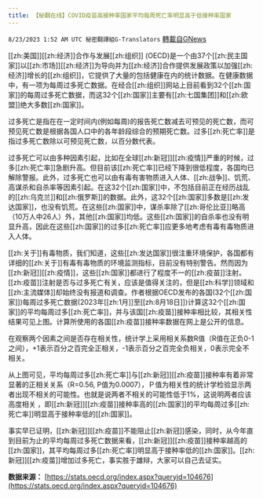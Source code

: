 ```yaml
---
title: 【秘翻在线】COVID疫苗高接种率国家平均每周死亡率明显高于低接种率国家
---
```

`8/23/2023 1:52 AM UTC 秘密翻譯組G-Translators` [轉載自GNews](https://gnews.org/articles/1585861)

[[zh:美国]][[zh:经济]]合作与发展[[zh:组织]] (OECD)是一个由37个[[zh:民主国家]]以[[zh:市场]][[zh:经济]]为导向并为[[zh:经济]]合作提供发展政策以加强[[zh:经济]]增长的[[zh:组织]]，它提供了大量的包括健康在内的统计数据。在健康数据中，有一项为每周过多死亡数据。在经合[[zh:组织]]网站上目前看到32个[[zh:国家]]的每周过多死亡数据，而这32个[[zh:国家]]主要有[[zh:七国集团]]和[[zh:欧盟]]绝大多数[[zh:国家]]。

过多死亡是指在在一定时间内(例如每周)的报告死亡数减去可预见的死亡数，而可预见死亡数是根据各国人口中的各年龄段综合的预期死亡数。过多[[zh:死亡率]]是指过多死亡数除以可预见死亡数，以百分数代表。

过多死亡可以由多种因素引起，比如在全球[[zh:新冠]][[zh:疫情]]严重的时候，过多[[zh:死亡率]]急剧升高。但目前该[[zh:死亡率]]已经下降到很低程度，各国均已解除警报。此外，过多死亡也可以由有毒有害物质进入人体、[[zh:战争]]、饥荒、高谋杀和自杀率等因素引起。在这32个[[zh:国家]]中，不包括目前正在经历战乱的[[zh:乌克兰]]和[[zh:俄罗斯]]的数据。此外，这32个[[zh:国家]]多数是[[zh:发达国家]]，也没有饥荒。在这些[[zh:国家]]中，谋杀率除了[[zh:哥伦比亚]]略高（10万人中26人）外，其他[[zh:国家]]均低。这些[[zh:国家]]的自杀率也没有明显升高，因此在这些[[zh:国家]]的过多[[zh:死亡率]]应更多地考虑有毒有毒物质进入人体。

[[zh:关于]]有毒物质，我们知道，这些[[zh:发达国家]]很注重环境保护，各国都有详细的[[zh:关于]]有毒有毒物质的环境监测指标，目前没有特别警告。然而因为[[zh:新冠]][[zh:疫情]]，这些[[zh:国家]]都进行了程度不一的[[zh:疫苗]]注射。[[zh:疫苗]]注射是否与过多死亡有关，应该是值得关注的，但是[[zh:科学]]领域和[[zh:主流媒体]]却始终没有报道和调查。作者根据OECD发布的各国(32个[[zh:国家]])每周过多死亡数据(2023年[[zh:1月]]至[[zh:8月18日]])计算这32个[[zh:国家]]的平均每周过多[[zh:死亡率]]，并与该国[[zh:疫苗]]接种率相比较，其相关性结果可见上图。计算所使用的各国[[zh:疫苗]]接种率数据在网上是公开的信息。

在观察两个因素之间是否存在相关性，统计学上采用相关系数R值（R值在正负0-1之间），+1表示百分之百完全正相关，\-1表示百分之百完全负相关，0表示完全不相关。

从上图可见，平均每周过多[[zh:死亡率]]与[[zh:新冠]][[zh:疫苗]]接种率有着非常显著的正相关关系（R=0.56, P值为0.0007），Ｐ值为相关性的统计学检验显示两者出现不相关的可能性。也就是说两者不相关的可能性低于1%，这说明两者应该高度相关 ，即[[zh:新冠]][[zh:疫苗]]接种率高的[[zh:国家]]的平均每周过多[[zh:死亡率]]明显高于接种率低的[[zh:国家]]。

事实早已证明，[[zh:新冠]][[zh:疫苗]]不能阻止[[zh:新冠]]感染，同时，从今年直到目前为止的平均每周过多死亡数据来看，[[zh:新冠]][[zh:疫苗]]接种率越高的[[zh:国家]]，其平均每周过多[[zh:死亡率]]明显高于接种率低的[[zh:国家]]。[[zh:新冠]][[zh:疫苗]]增加过多死亡，事实胜于雄辩，大家可以自己去证实。

**数据来源：**   [https://stats.oecd.org/index.aspx?queryid=104676](https://stats.oecd.org/index.aspx?queryid=104676)
